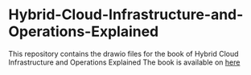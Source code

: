 # Hybrid-Cloud-Infrastructure-and-Operations-Explained
This repository contains the drawio files for the book of Hybrid Cloud Infrastructure and Operations Explained
The book is available on [here](https://packt.link/a/9781803248318)
